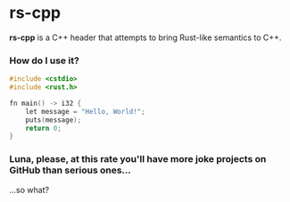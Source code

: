 # rs-cpp

**rs-cpp** is a C++ header that attempts to bring Rust-like semantics to C++.

### How do I use it?

```cpp
#include <cstdio>
#include <rust.h>

fn main() -> i32 {
	let message = "Hello, World!";
	puts(message);
	return 0;
}
```

### Luna, please, at this rate you'll have more joke projects on GitHub than serious ones...

...so what?

